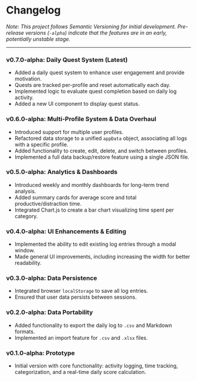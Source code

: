 # Changelog

*Note: This project follows Semantic Versioning for initial development. Pre-release versions (`-alpha`) indicate that the features are in an early, potentially unstable stage.*

---

### **v0.7.0-alpha: Daily Quest System (Latest)**

*   Added a daily quest system to enhance user engagement and provide motivation.
*   Quests are tracked per-profile and reset automatically each day.
*   Implemented logic to evaluate quest completion based on daily log activity.
*   Added a new UI component to display quest status.

### **v0.6.0-alpha: Multi-Profile System & Data Overhaul**

*   Introduced support for multiple user profiles.
*   Refactored data storage to a unified `appData` object, associating all logs with a specific profile.
*   Added functionality to create, edit, delete, and switch between profiles.
*   Implemented a full data backup/restore feature using a single JSON file.

### **v0.5.0-alpha: Analytics & Dashboards**

*   Introduced weekly and monthly dashboards for long-term trend analysis.
*   Added summary cards for average score and total productive/distraction time.
*   Integrated Chart.js to create a bar chart visualizing time spent per category.

### **v0.4.0-alpha: UI Enhancements & Editing**

*   Implemented the ability to edit existing log entries through a modal window.
*   Made general UI improvements, including increasing the width for better readability.

### **v0.3.0-alpha: Data Persistence**

*   Integrated browser `localStorage` to save all log entries.
*   Ensured that user data persists between sessions.

### **v0.2.0-alpha: Data Portability**

*   Added functionality to export the daily log to `.csv` and Markdown formats.
*   Implemented an import feature for `.csv` and `.xlsx` files.

### **v0.1.0-alpha: Prototype**

*   Initial version with core functionality: activity logging, time tracking, categorization, and a real-time daily score calculation.
